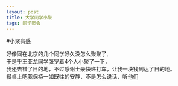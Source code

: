 ```yaml
---
layout: post
title: 大学同学小聚
tags: 同学聚会
---
```

#小聚有感

好像同在北京的几个同学好久没怎么聚聚了,  
于是乎王亚龙同学张罗着4个人小聚了一下，  
我还去错了目的地，不过感谢土豪快递打车，让我一块钱到达了目的地。  
餐桌上吧我保持一如既往的安静，不是怎么说话，听他们

